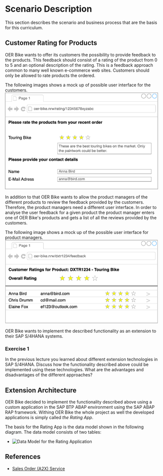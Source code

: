 # Scenario Description

This section describes the scenario and business process that are the
basis for this curriculum.

## Customer Rating for Products

OER Bike wants to offer its customers the possibility to provide feedback to the products. This feedback
should consist of a rating of the product from 0 to 5 and an optional description of the rating. This
is a feedback approach common to many well known e-commerce web sites. Customers should
only be allowed to rate products the ordered.

The following images shows a mock up of possible user interface for the customers.
![Customer User Interface](imgs/scenario/customer_feedback_mock.drawio.png)

In addition to that OER Bike wants to allow the product managers of the different products to review the
feedback provided by the customers. Therefore, the product managers need a different user interface.
In order to analyse the user feedback for a given product the product manager enters one of OER Bike's
products and gets a list of all the reviews provided by the customers.

The following image shows a mock up of the possible user interface for product managers.
![Product Manager User Interface](imgs/scenario/product_feedback_mock.drawio.png)

OER Bike wants to implement the described functionality as an extension to their SAP S/4HANA systems.

### Exercise 1

In the previous lecture you learned about different extension technologies in SAP S/4HANA.
Discuss how the functionality described above could be implemented using these technologies.
What are the advantages and disadvantages of the different approaches?

## Extension Architecture

OER Bike decided to implement the functionality described above using a custom application in the
SAP BTP ABAP environment using the SAP ABAP RAP framework. Withing OER Bike the whole project as well
the developed applications is simply
called _the Rating App_.

The basis for the Rating App is the data model shown in the following diagram. The data model
consists of two tables:

- ![Data Model for the Rating Application](imgs/scenario/scenarion_data_model.drawio.png)

## References

- [Sales Order (A2X) Service](https://api.sap.com/api/OP_API_SALES_ORDER_SRV_0001/overview)
